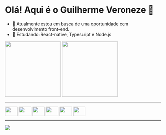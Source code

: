 # Olá! Aqui é o Guilherme Veroneze 👋

- 🔭 Atualmente estou em busca de uma oportunidade com desenvolvimento front-end.
- 🌱 Estudando: React-native, Typescript e Node.js

<div>
  <img height="180em" src="https://github-readme-stats.vercel.app/api?username=Veronezegui&show_icons=true&theme=radical"/>
  <img height="180em" src="https://github-readme-stats.vercel.app/api/top-langs/?username=anuraghazra&theme=radical"/>
</div>
<hr>
<div style="display: inline_block">
  <img align="center" height="30" width="40" src="https://cdn.jsdelivr.net/gh/devicons/devicon/icons/html5/html5-original.svg" />
  <img align="center" height="30" width="40" src="https://cdn.jsdelivr.net/gh/devicons/devicon/icons/css3/css3-original.svg" /> 
  <img align="center" height="30" width="40" src="https://cdn.jsdelivr.net/gh/devicons/devicon/icons/javascript/javascript-original.svg" />
  <img align="center" height="30" width="40" src="https://cdn.jsdelivr.net/gh/devicons/devicon/icons/typescript/typescript-original.svg" />
  <img align="center" height="30" width="40" src="https://cdn.jsdelivr.net/gh/devicons/devicon/icons/react/react-original.svg" /> 
  <img align="center" height="30" width="40" src="https://cdn.jsdelivr.net/gh/devicons/devicon/icons/nodejs/nodejs-original.svg" />
</div>
<hr>
<a href="https://github.com/Veronezegui">
  <img src="https://img.shields.io/badge/Linkedin-000000?style=for-the-badge&logo=GitHub&logoColor=white)]">
</a>



